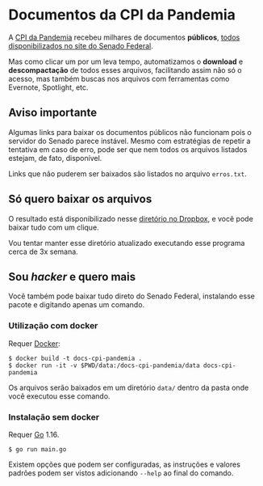 # Documentos da CPI da Pandemia

A [CPI da Pandemia](https://legis.senado.leg.br/comissoes/comissao?codcol=2441) recebeu milhares de documentos **públicos**, [todos disponibilizados no site do Senado Federal](https://legis.senado.leg.br/comissoes/docsRecCPI?codcol=2441).

Mas como clicar um por um leva tempo, automatizamos o **download** e **descompactação** de todos esses arquivos, facilitando assim não só o acesso, mas também buscas nos arquivos com ferramentas como Evernote, Spotlight, etc.

## Aviso importante

Algumas links para baixar os documentos públicos não funcionam pois o servidor do Senado parece instável. Mesmo com estratégias de repetir a tentativa em caso de erro, pode ser que nem todos os arquivos listados estejam, de fato, disponível.

Links que não puderem ser baixados são listados no arquivo `erros.txt`.

## Só quero baixar os arquivos

O resultado está disponibilizado nesse [diretório no Dropbox](https://www.dropbox.com/sh/ccl5u1bu8dkw2io/AADHkNe0pCiSv5MWiomKhA4ga?dl=0), e você pode baixar tudo com um clique.

Vou tentar manter esse diretório atualizado executando esse programa cerca de 3x semana.

## Sou _hacker_ e quero mais

Você também pode baixar tudo direto do Senado Federal, instalando esse pacote e digitando apenas um comando.

### Utilização com docker

Requer [Docker](https://docker.com):

```console
$ docker build -t docs-cpi-pandemia .
$ docker run -it -v $PWD/data:/docs-cpi-pandemia/data docs-cpi-pandemia
```

Os arquivos serão baixados em um diretório `data/` dentro da pasta onde você executou esse comando.

### Instalação sem docker

Requer [Go](https://golang.org/) 1.16.

```console
$ go run main.go
```

Existem opções que podem ser configuradas, as instruções e valores padrões podem ser vistos adicionando `--help` ao final do comando.

